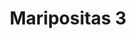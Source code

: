 ---
title: Maripositas 3
date: 
draft: false

# descripcion
description : Conjunto de cadena y dije con nácar. Largo de cadena 40, 45 o 50 cm a elección. Consultanos por los aros haciendo juego!

materials: Plata 925

color: 

dimensions: 

code: 06-26-0822

type: "Conjuntos"

categories: []

price: $9.270,00

price_eftvo: $7.880,00

# Images
# first image will be shown in the product page
images:
  # - image: "images/path_to_image"
  # La ubicacion de las imagenes es imagenes/Conjuntos/Conjuntos.Cadena y Dije/06-26-0822-maripositas-3
  - image: "./images/conjuntos/cadena_y_dije/06-26-0822-maripositas-3.jpg"
---